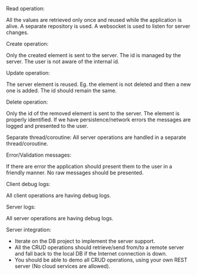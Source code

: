 Read operation:


All the values are retrieved only once and reused while the application is alive. 
A separate repository is used. A websocket is used to listen for server changes.



Create operation:


Only the created element is sent to the server. The id is managed by the server. The user is not aware of the internal id.



Update operation:


The server element is reused. 
Eg. the element is not deleted and then a new one is added. 
The id should remain the same.



Delete operation:


Only the id of the removed element is sent to the server. 
The element is properly identified. If we have persistence/network errors the messages are logged and presented to the user.



Separate thread/coroutine:
All server operations are handled in a separate thread/coroutine.



Error/Validation messages:


If there are error the application should present them to the user in a friendly manner. No raw messages should be presented.



Client debug logs:


All client operations are having debug logs.



Server logs:


All server operations are having debug logs.




Server integration:
- Iterate on the DB project to implement the server support.
- All the CRUD operations should retrieve/send from/to a remote server and fall back to the local DB if the Internet connection is down.
- You should be able to demo all CRUD operations, using your own REST server (No cloud services are allowed).
